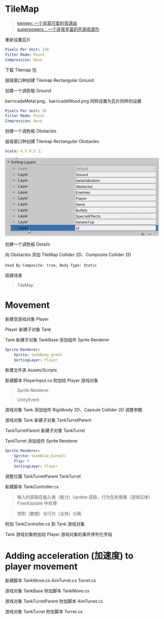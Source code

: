 # TileMap
> [kenney: 一个非常可爱的资源站](https://www.kenney.nl/)  
> [superpowers：一个非常丰富的开源资源包](https://github.com/sparklinlabs/superpowers-asset-packs/tree/master)

重新设置瓦片
```yml
Pixels Per Unit: 128
Filter Mode: Point
Compression: None

```

下载 Tilemap 包

层级窗口种创建 Tilemap Rectangular Ground

创建一个调色板 Ground

barricadeMetal.png、barricadeWood.png 同样设置为瓦片同样的设置
```yml
Pixels Per Unit: 56
Filter Mode: Point
Compression: None

```
创建一个调色板 Obstacles

层级窗口种创建 Tilemap Rectangular Obstacles
```yml
Scale: 0.5 0.5 1;
```
![](../images/2024-04-06-12-28-32.png)

创建一个调色板 Details

向 Obstacles 添加 TileMap Collider 2D、Composite Collider 2D

`Used By Composite: true`、`Body Type: Static`

搭建场景

> TileMap


# Movement

新建空游戏对象 Player

Player 新建子对象 Tank

Tank 新建子对象 TankBase 添加组件 Sprite Renderer
```yml
Sprite Renderer:
    Sprite: tankBody_green
    SortingLayer: Player
```

新建文件夹 Assets/Scripts

新建脚本 PlayerInput.cs 附加给 Player 游戏对象

> Sprite Renderer  

> UnityEvent


游戏对象 Tank 添加组件 Rigidbody 2D、Capsule Collider 2D 调整参数

游戏对象 Tank 新建子对象 TankTurretParent

TankTurretParent 新建子对象 TankTurret

TankTurret 添加组件 Sprite Renderer

```yml
Sprite Renderer:
    Sprite: tankBlue_bareel1
    Flip: Y
    SortingLayer: Player
```

调整位置 TankTurretParent TankTurret

新建脚本 TankController.cs

> 输入的获取在输入类（能力）Update 获取，行为在处理类（游戏实体）FixedUpdate 中处理

> 控制（数据）与行为（业务）分离

附加 TankController.cs 到 Tank 游戏对象

Tank 游戏对象附加给 Player 游戏对象的事件序列化字段 

# Adding acceleration (加速度) to player movement

新建脚本 TankMove.cs AimTurret.cs Turret.cs

游戏对象 TankBase 附加脚本 TankMove.cs

游戏对象 TankTurretParent 附加脚本 AimTurret.cs

游戏对象 TankTurret 附加脚本 Turret.cs
